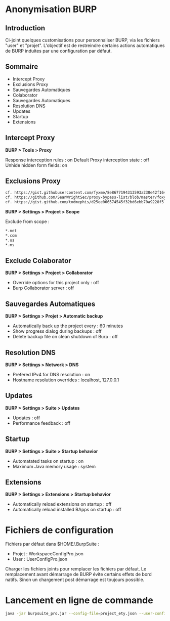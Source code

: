 # Anonymisation BURP

## Introduction 

Ci-joint quelques customisations pour personnaliser BURP, via les fichiers "user" et "projet". L'objectif est de restreindre certains actions automatiques de BURP induites par une configuration par défaut.

## Sommaire

- Intercept Proxy
- Exclusions Proxy
- Sauvegardes Automatiques 
- Colaborator
- Sauvegardes Automatiques
- Resolution DNS 
- Updates
- Startup
- Extensions

## Intercept Proxy

**BURP > Tools > Proxy**

Response interception rules : on
Default Proxy interception state : off
Unhide hidden form fields: on

## Exclusions Proxy

```sh
cf. https://gist.githubusercontent.com/fyxme/8e8677194313593a230e42f16428cd26/raw/ac36c89122f66b109e9ddf00b1993b6805d2cd5a/burp-target-scope-options.json
cf. https://github.com/SeanWrightSec/proxy-bypass-list/blob/master/foxyproxy-patterns.json
cf. https://gist.github.com/todmephis/d25ee066574545f32bd6ebb70a9228f5
```

**BURP > Settings > Project > Scope**

Exclude from scope : 
```sh
*.net
*.com
*.us
*.ms
```

## Exclude Colaborator

**BURP > Settings > Project > Collaborator**

- Override options for this project only : off
- Burp Collaborator server : off

## Sauvegardes Automatiques 

**BURP > Settings > Projet > Automatic backup**

- Automatically back up the project every : 60 minutes
- Show progress dialog during backups : off
- Delete backup file on clean shutdown of Burp : off

## Resolution DNS

**BURP > Settings > Network > DNS**

- Prefered IPv4 for DNS resolution : on
- Hostname resolution overrides : localhost, 127.0.0.1

## Updates

**BURP > Settings > Suite > Updates**

- Updates : off
- Performance feedback : off

## Startup

**BURP > Settings > Suite > Startup behavior**

- Automatated tasks on startup : on
- Maximum Java memory usage : system

## Extensions

**BURP > Settings > Extensions > Startup behavior**

- Automatically reload extensions on startup : off
- Automatically reload installed BApps on startup : off

# Fichiers de configuration

Fichiers par défaut dans $HOME/.BurpSuite :
- Projet : WorkspaceConfigPro.json
- User : UserConfigPro.json

Charger les fichiers joints pour remplacer les fichiers par défaut. Le remplacement avant démarrage de BURP évite certains effets de bord natifs. Sinon un chargement post démarrage est toujours possible.

# Lancement en ligne de commande 

```sh
java -jar burpsuite_pro.jar --config-file=project_ety.json --user-config-file=user-ety.json --disable-extensions
```
